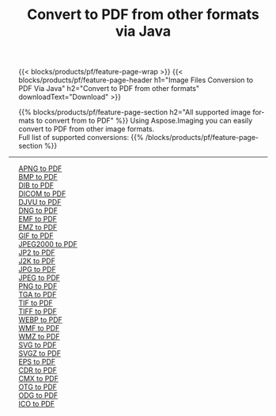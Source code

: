 ﻿---
title: Convert to PDF from other formats via Java 
weight: 3920
url: /java/conversion/to/pdf 
lang: en
langdirlevel: 2
locales: zh-hans,ja,it,ru,de,es,fr,nl,id,lt,pl,pt,vi,tr,ko,zh-hant,ar,hi,th,sv,cs,uk,he
description: Using Aspose.Imaging you can easily convert to PDF from other formats
---

{{< blocks/products/pf/feature-page-wrap >}}
{{< blocks/products/pf/feature-page-header h1="Image Files Conversion to PDF Via Java" h2="Convert to PDF from other formats" downloadText="Download" >}}


{{% blocks/products/pf/feature-page-section  h2="All supported image formats to convert from to PDF" %}}
Using Aspose.Imaging you can easily convert to PDF from other image formats.
<br/>
Full list of supported conversions:
{{% /blocks/products/pf/feature-page-section %}}
<div class="container-fluid productfamilypage bg-gray">
    <div class="convertypes bg-gray agp-content section">
        <div class="container">
		<hr style="margin-left:-20px;"/>
		<div class="row other-converters">
		    <div class='col-md-2 other-converter remove-lp remove-rp'><a href="/imaging/java/conversion/apng-to-pdf" >APNG to PDF</a></div>
<div class='col-md-2 other-converter remove-lp remove-rp'><a href="/imaging/java/conversion/bmp-to-pdf" >BMP to PDF</a></div>
<div class='col-md-2 other-converter remove-lp remove-rp'><a href="/imaging/java/conversion/dib-to-pdf" >DIB to PDF</a></div>
<div class='col-md-2 other-converter remove-lp remove-rp'><a href="/imaging/java/conversion/dicom-to-pdf" >DICOM to PDF</a></div>
<div class='col-md-2 other-converter remove-lp remove-rp'><a href="/imaging/java/conversion/djvu-to-pdf" >DJVU to PDF</a></div>
<div class='col-md-2 other-converter remove-lp remove-rp'><a href="/imaging/java/conversion/dng-to-pdf" >DNG to PDF</a></div>
<div class='col-md-2 other-converter remove-lp remove-rp'><a href="/imaging/java/conversion/emf-to-pdf" >EMF to PDF</a></div>
<div class='col-md-2 other-converter remove-lp remove-rp'><a href="/imaging/java/conversion/emz-to-pdf" >EMZ to PDF</a></div>
<div class='col-md-2 other-converter remove-lp remove-rp'><a href="/imaging/java/conversion/gif-to-pdf" >GIF to PDF</a></div>
<div class='col-md-2 other-converter remove-lp remove-rp'><a href="/imaging/java/conversion/jpeg2000-to-pdf" >JPEG2000 to PDF</a></div>
<div class='col-md-2 other-converter remove-lp remove-rp'><a href="/imaging/java/conversion/jp2-to-pdf" >JP2 to PDF</a></div>
<div class='col-md-2 other-converter remove-lp remove-rp'><a href="/imaging/java/conversion/j2k-to-pdf" >J2K to PDF</a></div>
<div class='col-md-2 other-converter remove-lp remove-rp'><a href="/imaging/java/conversion/jpg-to-pdf" >JPG to PDF</a></div>
<div class='col-md-2 other-converter remove-lp remove-rp'><a href="/imaging/java/conversion/jpeg-to-pdf" >JPEG to PDF</a></div>
<div class='col-md-2 other-converter remove-lp remove-rp'><a href="/imaging/java/conversion/png-to-pdf" >PNG to PDF</a></div>
<div class='col-md-2 other-converter remove-lp remove-rp'><a href="/imaging/java/conversion/tga-to-pdf" >TGA to PDF</a></div>
<div class='col-md-2 other-converter remove-lp remove-rp'><a href="/imaging/java/conversion/tif-to-pdf" >TIF to PDF</a></div>
<div class='col-md-2 other-converter remove-lp remove-rp'><a href="/imaging/java/conversion/tiff-to-pdf" >TIFF to PDF</a></div>
<div class='col-md-2 other-converter remove-lp remove-rp'><a href="/imaging/java/conversion/webp-to-pdf" >WEBP to PDF</a></div>
<div class='col-md-2 other-converter remove-lp remove-rp'><a href="/imaging/java/conversion/wmf-to-pdf" >WMF to PDF</a></div>
<div class='col-md-2 other-converter remove-lp remove-rp'><a href="/imaging/java/conversion/wmz-to-pdf" >WMZ to PDF</a></div>
<div class='col-md-2 other-converter remove-lp remove-rp'><a href="/imaging/java/conversion/svg-to-pdf" >SVG to PDF</a></div>
<div class='col-md-2 other-converter remove-lp remove-rp'><a href="/imaging/java/conversion/svgz-to-pdf" >SVGZ to PDF</a></div>
<div class='col-md-2 other-converter remove-lp remove-rp'><a href="/imaging/java/conversion/eps-to-pdf" >EPS to PDF</a></div>
<div class='col-md-2 other-converter remove-lp remove-rp'><a href="/imaging/java/conversion/cdr-to-pdf" >CDR to PDF</a></div>
<div class='col-md-2 other-converter remove-lp remove-rp'><a href="/imaging/java/conversion/cmx-to-pdf" >CMX to PDF</a></div>
<div class='col-md-2 other-converter remove-lp remove-rp'><a href="/imaging/java/conversion/otg-to-pdf" >OTG to PDF</a></div>
<div class='col-md-2 other-converter remove-lp remove-rp'><a href="/imaging/java/conversion/odg-to-pdf" >ODG to PDF</a></div>
<div class='col-md-2 other-converter remove-lp remove-rp'><a href="/imaging/java/conversion/ico-to-pdf" >ICO to PDF</a></div>
                </div>
        </div>
    </div>
</div>
<br/>

